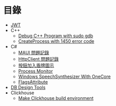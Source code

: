 # 目錄

- [JWT](./JWT/JWT.md)
- C++
  - [Debug C++ Program with sudo gdb](./C++/vscode%20with%20sudo%20dbg.md)
  - [CreateProcess with 1450 error code](./C++/Create%20process%20many%20time%20get%201450%20error%20code.md)
- C#
  - [MAUI 問題記錄](./C%23/MAUI%20Q&A.md)
  - [HttpClient 問題記錄](./C%23/HttpClient問題記錄.md)
  - [按鈕加入盾牌圖示](<./C%23/AddShieldToButton(Win32App).md>)
  - [Process Monitor](./C%23/Proccess%20Monitor.md)
  - [Windows SpeechSynthesizer With OneCore](./C%23/Windows%20SpeechSynthesizer%20With%20OneCore.md)
  - [FlagsAttribute](./C%23/FlagsAttribute.md)
- [DB Design Tools](./DB%20Design%20Tools.md)
- Clickhouse
  - [Make Clickhouse build environment](./Clickhouse/Make%20Clickhouse%20build%20environment.md)
